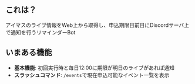 ## これは？
アイマスのライブ情報をWeb上から取得し、申込期限日前日にDiscordサーバ上で通知を行うリマインダーBot

## いまある機能
- **基本機能**: 初回実行時と毎日12:00に期限が明日のライブがあれば通知
- **スラッシュコマンド**: `/events`で現在申込可能なイベント一覧を表示

